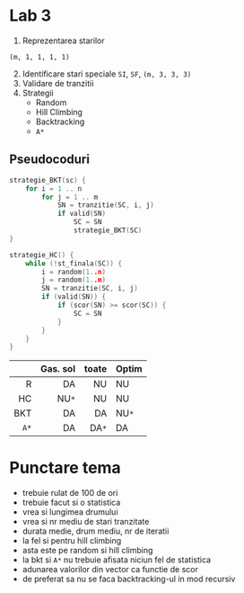 Lab 3
=====

1. Reprezentarea starilor
```
(m, 1, 1, 1, 1)
```
2. Identificare stari speciale
`SI`, `SF`, `(m, 3, 3, 3)`
3. Validare de tranzitii
4. Strategii
    * Random
    * Hill Climbing
    * Backtracking
    * `A*`

Pseudocoduri
------------
```C
strategie_BKT(sc) {
	for i = 1 .. n
		for j = 1 .. m
			SN = tranzitie(SC, i, j)
			if valid(SN)
				SC = SN
				strategie_BKT(SC)
}
```


```C
strategie_HC() {
	while (!st_finala(SC)) {
		i = random(1..n)
		j = random(1..m)
		SN = tranzitie(SC, i, j)
		if (valid(SN)) {
			if (scor(SN) >= scor(SC)) {
				SC = SN
			}
		}
	}
}
```


|           |  Gas. sol    |    toate   | Optim
|----------:|-------------:|-----------:|--------
|    R      |   DA         |   NU       | NU
|	 HC     |   NU`*`      |   NU       | NU
|    BKT    |   DA         |   DA       | NU`*`
|   `A*`    |   DA         |   DA`*`    | DA 


Punctare tema
=============
  * trebuie rulat de 100 de ori
  * trebuie facut si o statistica
  * vrea si lungimea drumului
  * vrea si nr mediu de stari tranzitate
  * durata medie, drum mediu, nr de iteratii
  * la fel si pentru hill climbing
  * asta este pe random si hill climbing
  * la bkt si `A*` nu trebuie afisata niciun fel de statistica
  * adunarea valorilor din vector ca functie de scor
  * de preferat sa nu se faca backtracking-ul in mod recursiv


